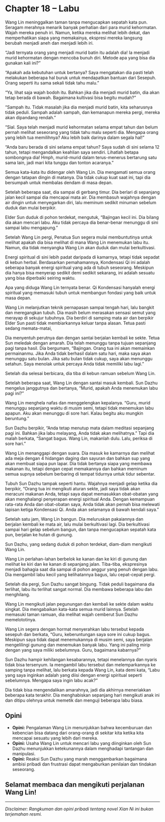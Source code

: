 # Chapter 18 – Labu

Wang Lin meninggalkan taman tanpa mengucapkan sepatah kata pun. Seragam merahnya menarik banyak perhatian dari para murid kehormatan. Wajah mereka penuh iri. Namun, ketika mereka melihat lebih dekat, dan memperhatikan siapa yang memakainya, ekspresi mereka langsung berubah menjadi aneh dan menjadi lebih iri.

“Jadi ternyata orang yang menjadi murid batin itu adalah dia! Ia menjadi murid kehormatan dengan mencoba bunuh diri. Metode apa yang bisa dia gunakan kali ini?”

“Apakah ada kebutuhan untuk bertanya? Saya mengatakan dia pasti telah melakukan beberapa hal buruk untuk mendapatkan bantuan dari Sesepuh. Orang seperti itu sama sekali tidak tahu malu.”

“Ya, lihat saja wajah bodoh itu. Bahkan jika dia menjadi murid batin, dia akan tetap berada di bawah. Bagaimana kultivasi bisa begitu mudah?”

“Sampah itu. Tidak masalah jika dia menjadi murid batin, kita seharusnya tidak peduli. Sampah adalah sampah, dan kemanapun mereka pergi, mereka akan dipandang rendah.”

“Sial. Saya telah menjadi murid kehormatan selama empat tahun dan belum pernah melihat seseorang yang tidak tahu malu seperti dia. Mengapa orang yang lebih tua memilihnya? Aku lebih baik darinya dalam segala hal!”

“Anda baru berada di sini selama empat tahun? Saya sudah di sini selama 12 tahun, tetapi mengandalkan keahlian saya sendiri. Lihatlah betapa sombongnya dia! Hmph, murid-murid dalam terus-menerus bertarung satu sama lain, jadi mari kita tunggu dan tonton acaranya.”

Semua kata-kata itu didengar oleh Wang Lin. Dia mengamati semua orang dengan tatapan dingin di matanya. Dia tidak cukup kuat saat ini, tapi dia bersumpah untuk membalas dendam di masa depan.

Setelah beberapa saat, dia sampai di gerbang timur. Dia berlari di sepanjang jalan kecil sampai dia mencapai mata air. Dia membasuh wajahnya dengan air dingin untuk menyegarkan diri, lalu meminum sedikit minuman sebelum duduk dan mulai berpikir.

Elder Sun duduk di pohon terdekat, mengutuk, “Bajingan kecil ini. Dia bilang dia akan mencari labu. Aku tidak percaya dia benar-benar menunggu di sini sampai labu mengapung.”

Setelah Wang Lin pergi, Penatua Sun segera mulai membuntutinya untuk melihat apakah dia bisa melihat di mana Wang Lin menemukan labu itu. Namun, dia tidak menyangka Wang Lin akan duduk dan mulai berkultivasi.

Energi spiritual di sini lebih padat daripada di kamarnya, tetapi tidak sepadat di kebun herbal. Berdasarkan pemahamannya, Kondensasi Qi ini adalah seberapa banyak energi spiritual yang ada di tubuh seseorang. Meskipun dia hanya bisa menyerap sedikit demi sedikit sekarang, ini adalah sesuatu yang bisa diperbaiki seiring waktu.

Apa yang diduga Wang Lin ternyata benar. Qi Kondensasi hanyalah energi spiritual yang memasuki tubuh untuk membangun fondasi yang baik untuk masa depan.

Wang Lin melanjutkan teknik pernapasan sampai tengah hari, lalu bangkit dan meregangkan tubuh. Dia masih belum merasakan sensasi semut yang merayap di sekujur tubuhnya. Dia berdiri di samping mata air dan berpikir Elder Sun pasti tidak membiarkannya keluar tanpa alasan. Tetua pasti sedang memata-matai,

Dia menyentuh perutnya dan dengan santai berjalan kembali ke sekte. Tetua Sun meledak dengan amarah. Dia telah menunggu tanpa tujuan sepanjang pagi tanpa hasil. Dia bergumam, “Bajingan. Orang tua ini akan memainkan permainanmu. Jika Anda tidak berhasil dalam satu hari, maka saya akan menunggu satu bulan. Jika satu bulan tidak cukup, saya akan menunggu setahun. Saya menolak untuk percaya Anda tidak memiliki labu lagi.”

Setelah dia selesai berbicara, dia tiba di kebun ramuan sebelum Wang Lin.

Setelah beberapa saat, Wang Lin dengan santai masuk kembali. Sun Dazhu mengelus janggutnya dan bertanya, “Murid, apakah Anda menemukan labu pagi ini?”

Wang Lin menghela nafas dan menggelengkan kepalanya. “Guru, murid menunggu sepanjang waktu di musim semi, tetapi tidak menemukan labu apapun. Aku akan menunggu di sore hari. Kalau begitu aku mungkin beruntung.”

Sun Dazhu berpikir, “Anda tetap menutup mata dalam meditasi sepanjang pagi ini. Bahkan jika labu melayang, Anda tidak akan melihatnya.” Tapi dia malah berkata, “Sangat bagus. Wang Lin, makanlah dulu. Lalu, periksa di sore hari.”

Wang Lin menanggapi dengan suara. Dia masuk ke kamarnya dan melihat ada meja dengan 4 hidangan daging dan sayuran dan bahkan sup yang akan membuat siapa pun lapar. Dia tidak bertanya siapa yang membawa makanan itu, tetapi dengan cepat memakannya dan bahkan meminum semua supnya sebelum berbaring di tempat tidurnya untuk tidur sebentar.

Tubuh Sun Dazhu tampak seperti hantu. Wajahnya menjadi gelap ketika dia berpikir, “Orang tua ini mengikuti aturan sekte, jadi saya tidak akan meracuni makanan Anda, tetapi saya dapat memasukkan obat-obatan yang akan menghalangi penyerapan energi spiritual Anda. Dengan kemampuan rata-rata Anda dan obat-obatan saya, Anda tidak akan pernah bisa melewati lapisan ketiga Kondensasi Qi. Anda akan selamanya di bawah kendali saya.”

Setelah satu jam, Wang Lin bangun. Dia meluruskan pakaiannya dan berjalan kembali ke mata air, lalu mulai berkultivasi lagi. Dia berkultivasi sampai hari gelap sebelum bangun, dan tanpa mengucapkan sepatah kata pun, berjalan ke hutan di gunung.

Sun Dazhu, yang sedang duduk di pohon terdekat, diam-diam mengikuti Wang Lin.

Wang Lin perlahan-lahan berbelok ke kanan dan ke kiri di gunung dan melihat ke kiri dan ke kanan di sepanjang jalan. Tiba-tiba, ekspresinya menjadi bahagia saat dia sampai di pohon anggur yang penuh dengan labu. Dia mengambil labu kecil yang kelihatannya bagus, lalu cepat-cepat pergi.

Setelah dia pergi, Sun Dazhu sangat bingung. Tidak peduli bagaimana dia terlihat, labu itu terlihat sangat normal. Dia membawa beberapa labu dan menghilang.

Wang Lin mengikuti jalan pegunungan dan kembali ke sekte dalam waktu singkat. Dia mengabaikan kata-kata semua murid lainnya. Setelah memasuki taman ramuan, dia melihat wajah cemberut Sun Dazhu memelototinya.

Wang Lin segera dengan hormat menyerahkan labu tersebut kepada sesepuh dan berkata, “Guru, keberuntungan saya sore ini cukup bagus. Meskipun saya tidak dapat menemukannya di musim semi, saya berjalan mengelilingi gunung dan menemukan banyak labu. Yang ini paling mirip dengan yang saya miliki sebelumnya. Guru, bagaimana kabarnya?”

Sun Dazhu hampir kehilangan kesabarannya, tetapi menelannya dan nyaris tidak bisa tersenyum. Ia mengambil labu tersebut dan melemparkannya ke samping tanpa melihat, lalu berkata kepada Wang Lin, kata demi kata, “Labu yang saya inginkan adalah yang diisi dengan energi spiritual seperti sebelumnya. Mengapa saya ingin labu acak?”

Dia tidak bisa mengendalikan amarahnya, jadi dia akhirnya meneriakkan beberapa kata terakhir. Dia menghabiskan sepanjang hari mengikuti anak ini dan ditipu olehnya untuk memetik dan menguji beberapa labu biasa.

## Opini

- **Opini:** Pengalaman Wang Lin menunjukkan bahwa kecemburuan dan kebencian bisa datang dari orang-orang di sekitar kita ketika kita mencapai sesuatu yang lebih dari mereka.
- **Opini:** Usaha Wang Lin untuk mencari labu yang diinginkan oleh Sun Dazhu menunjukkan ketekunannya dalam menghadapi tantangan dan manipulasi.
- **Opini:** Reaksi Sun Dazhu yang marah menggambarkan bagaimana ambisi pribadi dan frustrasi dapat mengaburkan penilaian dan tindakan seseorang.

## Selamat membaca dan mengikuti perjalanan Wang Lin!

---

_Disclaimer: Rangkuman dan opini pribadi tentang novel Xian Ni ini bukan terjemahan resmi._